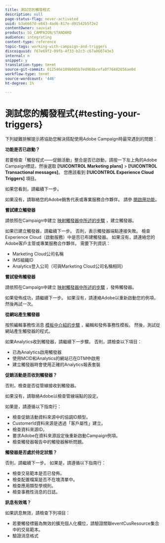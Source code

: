 ```yaml
---
title: 測試您的觸發程式
description: null
page-status-flag: never-activated
uuid: b3a6667d-e843-4ad6-817e-d91542b5f2e2
contentOwner: sauviat
products: SG_CAMPAIGN/STANDARD
audience: integrating
content-type: reference
topic-tags: working-with-campaign-and-triggers
discoiquuid: f67e69f2-09fb-4f33-b2c3-c67a060743e3
internal: n
snippet: y
translation-type: tm+mt
source-git-commit: 012546e109b085b7ed968bcefa8f76482656ae0d
workflow-type: tm+mt
source-wordcount: '446'
ht-degree: 1%

---
```



# 測試您的觸發程式{#testing-your-triggers}

下列疑難排解提示將協助您解決搭配使用Adobe Campaign時最常遇到的問題：

**功能是否已啟動？**

若要檢查「觸發程式——促銷活動」整合是否已啟動，請按一下左上角的Adobe Campaign標誌，然後選取 **[!UICONTROL Marketing plans]** > **[!UICONTROL Transactional messages]**。 您應該看到 **[!UICONTROL Experience Cloud Triggers]** 項目。

如果您看到，請繼續下一步。

如果沒有，請聯絡您的Adobe銷售代表或專業服務合作夥伴。 請參 [閱啟用功能](../../integrating/using/configuring-triggers-in-experience-cloud.md#activating-the-functionality)。

**嘗試建立觸發器**

請依照在Campaign中建立 [映射觸發器中所述的步驟](../../integrating/using/using-triggers-in-campaign.md#creating-a-mapped-trigger-in-campaign) ，建立觸發器。

如果已建立觸發器，請繼續下一步。 否則，表示觸發器端點連接失敗。 檢查Experience Cloud（啟動服務）中是否已布建觸發器。 如果沒有，請連絡您的Adobe客戶主管或專業服務合作夥伴。 需要下列資訊：

* Marketing Cloud公司名稱
* IMS組織ID
* Analytics登入公司（可與Marketing Cloud公司名稱相同）

**嘗試發佈觸發器**

請依照在Campaign中建立 [映射觸發器中所述的步驟](../../integrating/using/using-triggers-in-campaign.md#creating-a-mapped-trigger-in-campaign) ，發佈觸發器。

如果發佈成功，請繼續下一步。 如果沒有，請連絡Adobe以重新啟動您的例項，然後再試一次。

**從網站產生觸發器**

按照編輯事務性消息 [模板中介紹的步驟](../../integrating/using/using-triggers-in-campaign.md#editing-the-transactional-message-template) ，編輯和發佈事務性模板。 然後，測試從網站產生觸發器的程式。

如果Analytics收到觸發器，請繼續下一步驟。 否則，請檢查以下項目：

* 已為Analytics啟用觸發器
* 使用MCID和Analytics的網站已在DTM中啟用
* 建立觸發器時會使用正確的Analytics報表套裝

**促銷活動是否收到觸發器？**

否則，檢查是否從管線接收到觸發器。

如果沒有，請聯絡Adobe以檢查管線端點的設定。

如果是，請遵循以下指南行：

* 檢查促銷活動資料來源中的協調ID類型。
* CustomerId資料來源是透過「客戶屬性」建立。
* 檢查資料來源ID。
* 要求Adobe在資料來源設定後重新啟動Campaign例項。
* 檢查觸發器報告中的觸發器解析問題。

**觸發器是否處於待定狀態？**

否則，請繼續下一步。 如果是，請遵循以下指南行：

* 檢查交易範本是否已發佈。
* 檢查配置檔案是否不在塊清單中。
* 檢查應用類型學規則。
* 檢查事務性消息的日誌。

**訊息有效嗎？**

如果訊息無效，請檢查下列項目：

* 若要觸發標籤為無效的擴充個人化欄位，請驗證關聯eventCusResource集合中的交易範本。
* 驗證消息格式

